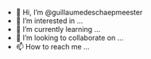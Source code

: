 - 👋 Hi, I’m @guillaumedeschaepmeester
- 👀 I’m interested in ...
- 🌱 I’m currently learning ...
- 💞️ I’m looking to collaborate on ...
- 📫 How to reach me ...

<!---
guillaumedeschaepmeester/guillaumedeschaepmeester is a ✨ special ✨ repository because its `README.md` (this file) appears on your GitHub profile.
You can click the Preview link to take a look at your changes.
--->
